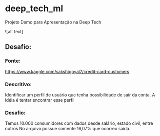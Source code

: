 # deep_tech_ml
Projeto Demo para Apresentação na Deep Tech

![alt text]

## Desafio:

### Fonte:
https://www.kaggle.com/sakshigoyal7/credit-card-customers

### Descritivo:
Identificar um perfil de usuário que tenha possibilidade de sair da conta. A idéia é tentar encontrar esse perfil

### Desafio:
Temos 10.000 consumidores com dados desde salário, estado civil, entre outros
 No arquivo possue somente 16,07% que ocorreu saída.
